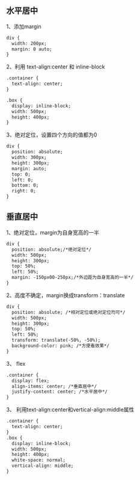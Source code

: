 ## 水平居中

  1、添加margin
  ```html
  div {
    width: 200px;
    margin: 0 auto;
  }
  ```

  2、利用 text-align:center 和 inline-block
  ```html
  .container {
    text-align: center;
  }

  .box {
    display: inline-block;
    width: 500px;
    height: 400px;
  }
  ```

  3、绝对定位，设置四个方向的值都为0
  ```html
  div {
    position: absolute;
    width: 300px;
    height: 300px;
    margin: auto;
    top: 0;
    left: 0;
    bottom: 0;
    right: 0;
  }
  ```
## 垂直居中

  1、绝对定位，margin为自身宽高的一半
  ```html
  div {
    position: absolute;/*绝对定位*/
    width: 500px;
    height: 300px;
    top: 50%;
    left: 50%;
    margin: -150px00-250px;/*外边距为自身宽高的一半*/
  }
  ```

  2、高度不确定，margin换成transform：translate
  ```html
  div {
    position: absolute; /*相对定位或绝对定位均可*/
    width: 500px;
    height: 300px;
    top: 50%;
    left: 50%;
    transform: translate(-50%, -50%);
    background-color: pink; /*方便看效果*/
  }
  ```

  3、 flex
  ```html
  .container {
    display: flex;
    align-items: center; /*垂直居中*/
    justify-content: center; /*水平居中*/
  }
  ```

  3、 利用text-align:center和vertical-align:middle属性
  ```html
  .container {
    text-align: center;
  }
  .box {
    display: inline-block;
    width: 500px;
    height: 400px;
    white-space: normal;
    vertical-align: middle;
  }
  ```